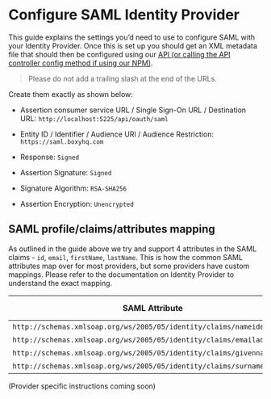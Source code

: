# Configure SAML Identity Provider

This guide explains the settings you’d need to use to configure SAML with your Identity Provider. Once this is set up you should get an XML metadata file that should then be configured using our [API (or calling the API controller config method if using our NPM)](./saml-flow.md).

> Please do not add a trailing slash at the end of the URLs.

Create them exactly as shown below:

- Assertion consumer service URL / Single Sign-On URL / Destination URL: `http://localhost:5225/api/oauth/saml`

- Entity ID / Identifier / Audience URI / Audience Restriction: `https://saml.boxyhq.com`

- Response: `Signed`

- Assertion Signature: `Signed`

- Signature Algorithm: `RSA-SHA256`

- Assertion Encryption: `Unencrypted`

## SAML profile/claims/attributes mapping

As outlined in the guide above we try and support 4 attributes in the SAML claims - `id`, `email`, `firstName`, `lastName`. This is how the common SAML attributes map over for most providers, but some providers have custom mappings. Please refer to the documentation on Identity Provider to understand the exact mapping.

| SAML Attribute                                                         | Jackson mapping |
| ---------------------------------------------------------------------- | --------------- |
| `http://schemas.xmlsoap.org/ws/2005/05/identity/claims/nameidentifier` | id              |
| `http://schemas.xmlsoap.org/ws/2005/05/identity/claims/emailaddress`   | email           |
| `http://schemas.xmlsoap.org/ws/2005/05/identity/claims/givenname`      | firstName       |
| `http://schemas.xmlsoap.org/ws/2005/05/identity/claims/surname`        | lastName        |

(Provider specific instructions coming soon)

